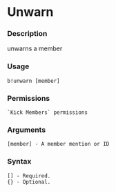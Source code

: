# Unwarn

### **Description**

unwarns a member

### Usage

```
b!unwarn [member]
```

### Permissions

```
`Kick Members` permissions
```

### Arguments

```
[member] - A member mention or ID
```

### Syntax

```
[] - Required.
{} - Optional.
```
